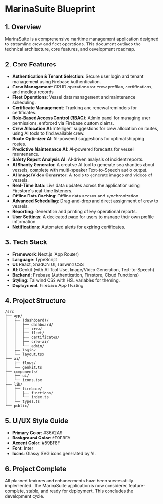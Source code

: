
# MarinaSuite Blueprint

## 1. Overview

MarinaSuite is a comprehensive maritime management application designed to streamline crew and fleet operations. This document outlines the technical architecture, core features, and development roadmap.

## 2. Core Features

-   **Authentication & Tenant Selection**: Secure user login and tenant management using Firebase Authentication.
-   **Crew Management**: CRUD operations for crew profiles, certifications, and medical records.
-   **Fleet Operations**: Vessel data management and maintenance scheduling.
-   **Certificate Management**: Tracking and renewal reminders for certificates.
-   **Role-Based Access Control (RBAC)**: Admin panel for managing user permissions, enforced via Firebase custom claims.
-   **Crew Allocation AI**: Intelligent suggestions for crew allocation on routes, using AI tools to find available crew.
-   **Route Optimizer AI**: AI-powered suggestions for optimal shipping routes.
-   **Predictive Maintenance AI**: AI-powered forecasts for vessel maintenance.
-   **Safety Report Analysis AI**: AI-driven analysis of incident reports.
-   **AI Shanty Generator**: A creative AI tool to generate sea shanties about vessels, complete with multi-speaker Text-to-Speech audio output.
-   **AI Image/Video Generator**: AI tools to generate images and videos of vessels.
-   **Real-Time Data**: Live data updates across the application using Firestore's real-time listeners.
-   **Offline Data Caching**: Offline data access and synchronization.
-   **Advanced Scheduling**: Drag-and-drop and direct assignment of crew to vessels.
-   **Reporting**: Generation and printing of key operational reports.
-   **User Settings**: A dedicated page for users to manage their own profile information.
-   **Notifications**: Automated alerts for expiring certificates.

## 3. Tech Stack

-   **Framework**: Next.js (App Router)
-   **Language**: TypeScript
-   **UI**: React, ShadCN UI, Tailwind CSS
-   **AI**: Genkit (with AI Tool Use, Image/Video Generation, Text-to-Speech)
-   **Backend**: Firebase (Authentication, Firestore, Cloud Functions)
-   **Styling**: Tailwind CSS with HSL variables for theming.
-   **Deployment**: Firebase App Hosting

## 4. Project Structure

```
/src
├── app/
│   ├── (dashboard)/
│   │   ├── dashboard/
│   │   ├── crew/
│   │   ├── fleet/
│   │   ├── certificates/
│   │   ├── crew-ai/
│   │   └── admin/
│   ├── login/
│   └── layout.tsx
├── ai/
│   ├── flows/
│   └── genkit.ts
├── components/
│   ├── ui/
│   └── icons.tsx
├── lib/
│   ├── firebase/
│   │   ├── functions/
│   │   └── index.ts
│   └── types.ts
└── public/
```

## 5. UI/UX Style Guide

-   **Primary Color**: #36A2A9
-   **Background Color**: #F0F8FA
-   **Accent Color**: #59BF8F
-   **Font**: Inter
-   **Icons**: Glassy SVG icons generated by AI.

## 6. Project Complete

All planned features and enhancements have been successfully implemented. The MarinaSuite application is now considered feature-complete, stable, and ready for deployment. This concludes the development cycle.
    
